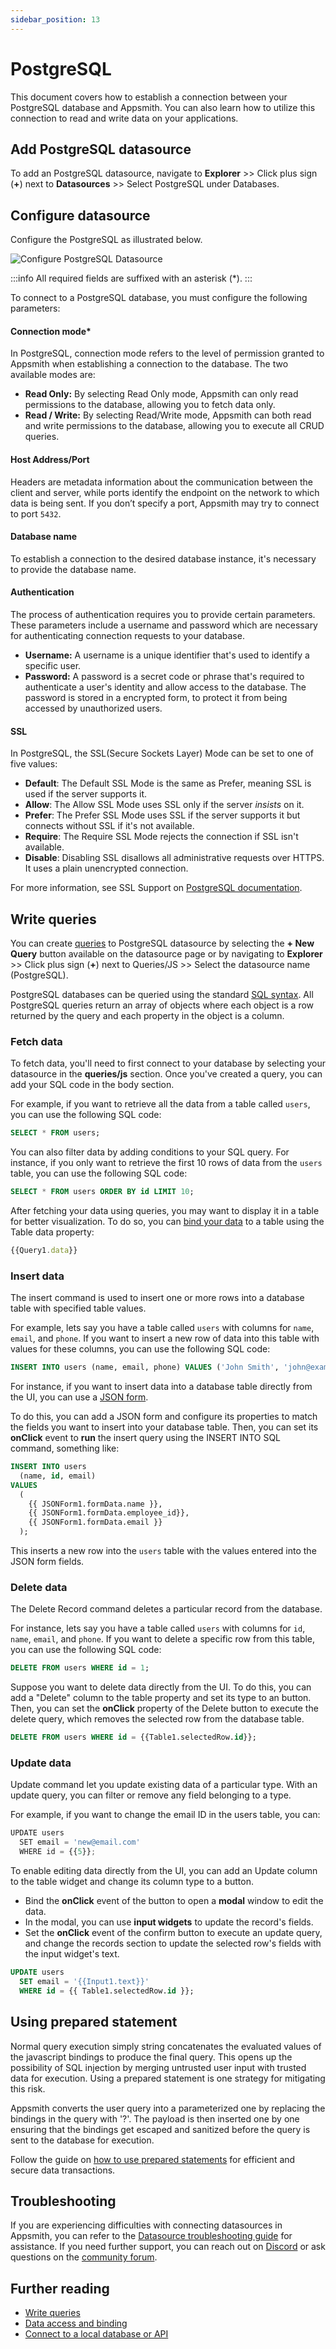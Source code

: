 ```yaml
---
sidebar_position: 13
---
```

# PostgreSQL

This document covers how to establish a connection between your PostgreSQL database and Appsmith. You can also learn how to utilize this connection to read and write data on your applications.


## Add PostgreSQL datasource

To add an PostgreSQL datasource, navigate to **Explorer** >> Click plus sign (**+**) next to **Datasources** >> Select PostgreSQL under Databases.


## Configure datasource

Configure the PostgreSQL as illustrated below. 

![Configure PostgreSQL Datasource ](</img/postgres-db.png>)

:::info
All required fields are suffixed with an asterisk (\*).
:::

To connect to a PostgreSQL database, you must configure the following parameters:

#### Connection mode*

In PostgreSQL, connection mode refers to the level of permission granted to Appsmith when establishing a connection to the database. The two available modes are:

* **Read Only:** By selecting Read Only mode, Appsmith can only read permissions to the database, allowing you to fetch data only.
* **Read / Write:** By selecting Read/Write mode, Appsmith can both read and write permissions to the database, allowing you to execute all CRUD queries.


#### Host Address/Port

Headers are metadata information about the communication between the client and server, while ports identify the endpoint on the network to which data is being sent. If you don’t specify a port, Appsmith may try to connect to port `5432`.

#### Database name
To establish a connection to the desired database instance, it's necessary to provide the database name. 

#### Authentication

The process of authentication requires you to provide certain parameters. These parameters include a username and password which are necessary for authenticating connection requests to your database. 
* **Username:** A username is a unique identifier that's used to identify a specific user.
* **Password:** A password is a secret code or phrase that's required to authenticate a user's identity and allow access to the database. The password is stored in a encrypted form, to protect it from being accessed by unauthorized users.

#### SSL

In PostgreSQL, the SSL(Secure Sockets Layer) Mode can be set to one of five values:

* **Default**: The Default SSL Mode is the same as Prefer, meaning SSL is used if the server supports it.
* **Allow**: The Allow SSL Mode uses SSL only if the server _insists_ on it.
* **Prefer**: The Prefer SSL Mode uses SSL if the server supports it but connects without SSL if it's not available.
* **Require**: The Require SSL Mode rejects the connection if SSL isn't available.
* **Disable**: Disabling SSL disallows all administrative requests over HTTPS. It uses a plain unencrypted connection.

For more information, see SSL Support on [PostgreSQL documentation](https://www.postgresql.org/docs/current/libpq-ssl.html).


## Write queries

You can create [queries](https://docs.appsmith.com/core-concepts/data-access-and-binding/querying-a-database/query-settings)  to PostgreSQL datasource by selecting the **+ New Query**  button available on the datasource page or by navigating to **Explorer** >> Click plus sign (**+**) next to Queries/JS >> Select the datasource name (PostgreSQL).

PostgreSQL databases can be queried using the standard [SQL syntax](https://www.postgresql.org/docs/12/index.html). All PostgreSQL queries return an array of objects where each object is a row returned by the query and each property in the object is a column.



### Fetch data
To fetch data, you'll need to first connect to your database by selecting your datasource in the **queries/js** section. Once you've created a query, you can add your SQL code in the body section.

For example, if you want to retrieve all the data from a table called `users`, you can use the following SQL code:

```sql
SELECT * FROM users;
```

You can also filter data by adding conditions to your SQL query. For instance, if you only want to retrieve the first 10 rows of data from the `users` table, you can use the following SQL code:

```sql
SELECT * FROM users ORDER BY id LIMIT 10;
```
After fetching your data using queries, you may want to display it in a table for better visualization. To do so, you can [bind your data](/reference/widgets/table) to a table using the Table data property: 

```js
{{Query1.data}}
```


### Insert data
The insert command is used to insert one or more rows into a database table with specified table values.

For example, lets say you have a table called `users` with columns for `name`, `email`, and `phone`. If you want to insert a new row of data into this table with values for these columns, you can use the following SQL code:

```sql
INSERT INTO users (name, email, phone) VALUES ('John Smith', 'john@example.com', '555-1234');
```
For instance, if you want to insert data into a database table directly from the UI, you can use a [JSON form](/reference/widgets/json-form). 

To do this, you can add a JSON form and configure its properties to match the fields you want to insert into your database table. Then, you can set its **onClick** event to **run** the insert query using the INSERT INTO SQL command, something like:

```sql
INSERT INTO users
  (name, id, email)
VALUES
  (
    {{ JSONForm1.formData.name }},
    {{ JSONForm1.formData.employee_id}},
    {{ JSONForm1.formData.email }}
  );

```



This inserts a new row into the `users` table with the values entered into the JSON form fields.

### Delete data
The Delete Record command deletes a particular record from the database. 

For instance, lets say you have a table called `users` with columns for `id`, `name`, `email`, and `phone`. If you want to delete a specific row from this table, you can use the following SQL code:


```sql
DELETE FROM users WHERE id = 1;
```

Suppose you want to delete data directly from the UI. To do this, you can add a "Delete" column to the table property and set its type to an button. Then, you can set the **onClick** property of the Delete button to execute the delete query, which removes the selected row from the database table.

```sql
DELETE FROM users WHERE id = {{Table1.selectedRow.id}};
```


### Update data
Update command let you update existing data of a particular type. With an update query, you can filter or remove any field belonging to a type.

For example, if you want to change the email ID in the users table, you can:

```js
UPDATE users
  SET email = 'new@email.com'
  WHERE id = {{5}};
```

To enable editing data directly from the UI, you can add an Update column to the table widget and change its column type to a button. 

* Bind the **onClick** event of the button to open a **modal** window to edit the data. 
* In the modal, you can use **input widgets** to update the record's fields. 
* Set the **onClick** event of the confirm button to execute an update query, and change the records section to update the selected row's fields with the input widget's text.

```sql
UPDATE users
  SET email = '{{Input1.text}}'
  WHERE id = {{ Table1.selectedRow.id }};
```


## Using prepared statement

Normal query execution simply string concatenates the evaluated values of the javascript bindings to produce the final query. This opens up the possibility of SQL injection by merging untrusted user input with trusted data for execution. Using a prepared statement is one strategy for mitigating this risk.

Appsmith converts the user query into a parameterized one by replacing the bindings in the query with '?'. The payload is then inserted one by one ensuring that the bindings get escaped and sanitized before the query is sent to the database for execution.

Follow the guide on [how to use prepared statements](/learning-and-resources/how-to-guides/how-to-use-prepared-statements) for efficient and secure data transactions.



## Troubleshooting
If you are experiencing difficulties with connecting datasources in Appsmith, you can refer to the [Datasource troubleshooting guide](https://chat.openai.com/help-and-support/troubleshooting-guide/action-errors/datasource-errors) for assistance. If you need further support, you can reach out on [Discord](https://discord.com/invite/rBTTVJp) or ask questions on the [community forum](https://community.appsmith.com/).

## Further reading

* [Write queries](/core-concepts/data-access-and-binding/querying-a-database)
* [Data access and binding](/core-concepts/data-access-and-binding)
* [Connect to a local database or API](/advanced-concepts/more/how-to-work-with-local-apis-on-appsmith)
